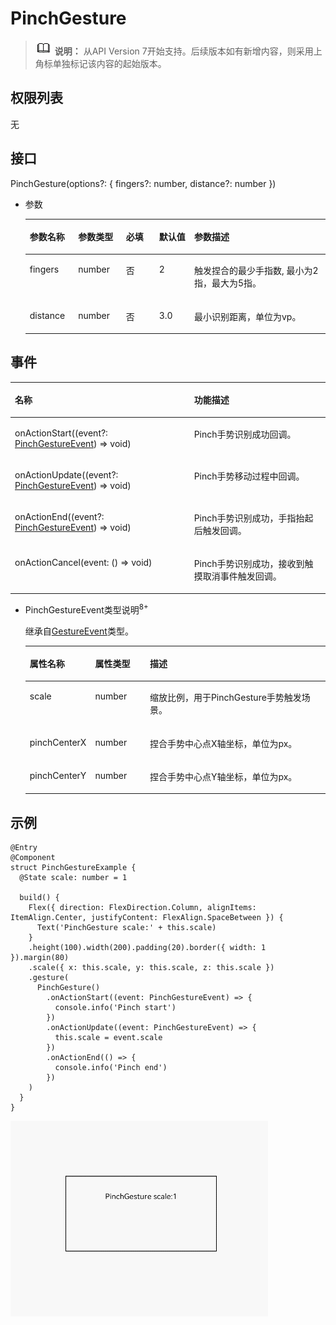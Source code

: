 # PinchGesture<a name="ZH-CN_TOPIC_0000001237715101"></a>

>![](../../public_sys-resources/icon-note.gif) **说明：** 
>从API Version 7开始支持。后续版本如有新增内容，则采用上角标单独标记该内容的起始版本。

## 权限列表<a name="section781125411508"></a>

无

## 接口<a name="section46581530142116"></a>

PinchGesture\(options?: \{ fingers?: number, distance?: number \}\)

-   参数

    <table><thead align="left"><tr><th class="cellrowborder" valign="top" width="16.11%" id="mcps1.1.6.1.1"><p>参数名称</p>
    </th>
    <th class="cellrowborder" valign="top" width="15.959999999999999%" id="mcps1.1.6.1.2"><p>参数类型</p>
    </th>
    <th class="cellrowborder" valign="top" width="11.04%" id="mcps1.1.6.1.3"><p>必填</p>
    </th>
    <th class="cellrowborder" valign="top" width="11.709999999999999%" id="mcps1.1.6.1.4"><p>默认值</p>
    </th>
    <th class="cellrowborder" valign="top" width="45.18%" id="mcps1.1.6.1.5"><p>参数描述</p>
    </th>
    </tr>
    </thead>
    <tbody><tr><td class="cellrowborder" valign="top" width="16.11%" headers="mcps1.1.6.1.1 "><p>fingers</p>
    </td>
    <td class="cellrowborder" valign="top" width="15.959999999999999%" headers="mcps1.1.6.1.2 "><p>number</p>
    </td>
    <td class="cellrowborder" valign="top" width="11.04%" headers="mcps1.1.6.1.3 "><p>否</p>
    </td>
    <td class="cellrowborder" valign="top" width="11.709999999999999%" headers="mcps1.1.6.1.4 "><p>2</p>
    </td>
    <td class="cellrowborder" valign="top" width="45.18%" headers="mcps1.1.6.1.5 "><p>触发捏合的最少手指数, 最小为2指，最大为5指。</p>
    </td>
    </tr>
    <tr><td class="cellrowborder" valign="top" width="16.11%" headers="mcps1.1.6.1.1 "><p>distance</p>
    </td>
    <td class="cellrowborder" valign="top" width="15.959999999999999%" headers="mcps1.1.6.1.2 "><p>number</p>
    </td>
    <td class="cellrowborder" valign="top" width="11.04%" headers="mcps1.1.6.1.3 "><p>否</p>
    </td>
    <td class="cellrowborder" valign="top" width="11.709999999999999%" headers="mcps1.1.6.1.4 "><p>3.0</p>
    </td>
    <td class="cellrowborder" valign="top" width="45.18%" headers="mcps1.1.6.1.5 "><p>最小识别距离，单位为vp。</p>
    </td>
    </tr>
    </tbody>
    </table>


## 事件<a name="section1121514205616"></a>

<table><thead align="left"><tr><th class="cellrowborder" colspan="2" valign="top" id="mcps1.1.4.1.1"><p>名称</p>
</th>
<th class="cellrowborder" valign="top" id="mcps1.1.4.1.2"><p>功能描述</p>
</th>
</tr>
</thead>
<tbody><tr><td class="cellrowborder" colspan="2" valign="top" headers="mcps1.1.4.1.1 "><p>onActionStart((event?: <a href="#li21621335144710">PinchGestureEvent</a>) =&gt; void)</p>
</td>
<td class="cellrowborder" valign="top" headers="mcps1.1.4.1.2 "><p>Pinch手势识别成功回调。</p>
</td>
</tr>
<tr><td class="cellrowborder" colspan="2" valign="top" headers="mcps1.1.4.1.1 "><p>onActionUpdate((event?: <a href="#li21621335144710">PinchGestureEvent</a>) =&gt; void)</p>
</td>
<td class="cellrowborder" valign="top" headers="mcps1.1.4.1.2 "><p>Pinch手势移动过程中回调。</p>
</td>
</tr>
<tr><td class="cellrowborder" colspan="2" valign="top" headers="mcps1.1.4.1.1 "><p>onActionEnd((event?: <a href="#li21621335144710">PinchGestureEvent</a>) =&gt; void)</p>
</td>
<td class="cellrowborder" valign="top" headers="mcps1.1.4.1.2 "><p>Pinch手势识别成功，手指抬起后触发回调。</p>
</td>
</tr>
<tr><td class="cellrowborder" colspan="2" valign="top" headers="mcps1.1.4.1.1 "><p>onActionCancel(event: () =&gt; void)</p>
</td>
<td class="cellrowborder" valign="top" headers="mcps1.1.4.1.2 "><p>Pinch手势识别成功，接收到触摸取消事件触发回调。</p>
</td>
</tr>
</tbody>
</table>

-   <a name="li21621335144710"></a>PinchGestureEvent类型说明<sup>8+</sup>

    继承自[GestureEvent](ts-gesture-settings.md#table290mcpsimp)类型。

    <table><thead align="left"><tr><th class="cellrowborder" valign="top" width="20.09%" id="mcps1.1.4.1.1"><p>属性名称</p>
    </th>
    <th class="cellrowborder" valign="top" width="18.41%" id="mcps1.1.4.1.2"><p>属性类型</p>
    </th>
    <th class="cellrowborder" valign="top" width="61.5%" id="mcps1.1.4.1.3"><p>描述</p>
    </th>
    </tr>
    </thead>
    <tbody><tr><td class="cellrowborder" valign="top" width="20.09%" headers="mcps1.1.4.1.1 "><p>scale</p>
    </td>
    <td class="cellrowborder" valign="top" width="18.41%" headers="mcps1.1.4.1.2 "><p>number</p>
    </td>
    <td class="cellrowborder" valign="top" width="61.5%" headers="mcps1.1.4.1.3 "><p>缩放比例，用于PinchGesture手势触发场景。</p>
    </td>
    </tr>
    <tr><td class="cellrowborder" valign="top" width="20.09%" headers="mcps1.1.4.1.1 "><p>pinchCenterX</p>
    </td>
    <td class="cellrowborder" valign="top" width="18.41%" headers="mcps1.1.4.1.2 "><p>number</p>
    </td>
    <td class="cellrowborder" valign="top" width="61.5%" headers="mcps1.1.4.1.3 "><p>捏合手势中心点X轴坐标，单位为px。</p>
    </td>
    </tr>
    <tr><td class="cellrowborder" valign="top" width="20.09%" headers="mcps1.1.4.1.1 "><p>pinchCenterY</p>
    </td>
    <td class="cellrowborder" valign="top" width="18.41%" headers="mcps1.1.4.1.2 "><p>number</p>
    </td>
    <td class="cellrowborder" valign="top" width="61.5%" headers="mcps1.1.4.1.3 "><p>捏合手势中心点Y轴坐标，单位为px。</p>
    </td>
    </tr>
    </tbody>
    </table>


## 示例<a name="section16900453182718"></a>

```
@Entry
@Component
struct PinchGestureExample {
  @State scale: number = 1

  build() {
    Flex({ direction: FlexDirection.Column, alignItems: ItemAlign.Center, justifyContent: FlexAlign.SpaceBetween }) {
      Text('PinchGesture scale:' + this.scale)
    }
    .height(100).width(200).padding(20).border({ width: 1 }).margin(80)
    .scale({ x: this.scale, y: this.scale, z: this.scale })
    .gesture(
      PinchGesture()
        .onActionStart((event: PinchGestureEvent) => {
          console.info('Pinch start')
        })
        .onActionUpdate((event: PinchGestureEvent) => {
          this.scale = event.scale
        })
        .onActionEnd(() => {
          console.info('Pinch end')
        })
    )
  }
}
```

![](figures/PinchGesture.gif)


